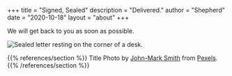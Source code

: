 +++
title = "Signed, Sealed"
description = "Delivered."
author = "Shepherd"
date = "2020-10-18"
layout = "about"
+++

We will get back to you as soon as possible.

![Sealed letter resting on the corner of a desk.](/img/main/sealed-letter.jpg)

{{% references/section %}}
Title Photo by [John-Mark Smith](https://www.pexels.com/@jmark?utm_content=attributionCopyText&utm_medium=referral&utm_source=pexels) from [Pexels](https://www.pexels.com/photo/brown-paper-envelope-on-table-211290/?utm_content=attributionCopyText&utm_medium=referral&utm_source=pexels).
{{% /references/section %}}
